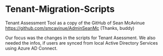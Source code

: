 # Tenant-Migration-Scripts
Tenant Assessment Tool as a copy of the GitHub of Sean McAvinue https://github.com/smcavinue/AdminSeanMc (Thanks, buddy)

Our focus was the changes in the scripts for Tenant Asessment. We also needed the infos, if users are synced from local Active Directory Services using Azure AD Connect.


